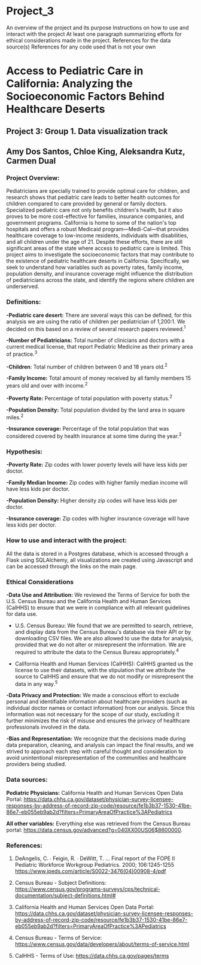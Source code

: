 # Project_3



An overview of the project and its purpose
Instructions on how to use and interact with the project
At least one paragraph summarizing efforts for ethical considerations made in the project.
References for the data source(s)
References for any code used that is not your own

# Access to Pediatric Care in California: Analyzing the Socioeconomic Factors Behind Healthcare Deserts
## Project 3: Group 1. Data visualization track
## Amy Dos Santos, Chloe King, Aleksandra Kutz, Carmen Dual



### **Project Overview:** 
Pediatricians are specially trained to provide optimal care for children, and research shows that pediatric care leads to better health outcomes for children compared to care provided by general or family doctors. Specialized pediatric care not only benefits children's health, but it also proves to be more cost-effective for families, insurance companies, and government programs.
California is home to some of the nation's top hospitals and offers a robust Medicaid program—Medi-Cal—that provides healthcare coverage to low-income residents, individuals with disabilities, and all children under the age of 21. Despite these efforts, there are still significant areas of the state where access to pediatric care is limited.
This project aims to investigate the socioeconomic factors that may contribute to the existence of pediatric healthcare deserts in California. Specifically, we seek to understand how variables such as poverty rates, family income, population density, and insurance coverage might influence the distribution of pediatricians across the state, and identify the regions where children are underserved.


### **Definitions:**
**-Pediatric care desert:** There are several ways this can be defined, for this analysis we are using the ratio of children per pediatrician of 1,200:1. We decided on this based on a review of several research papers reviewed.<sup>1</sup>

**-Number of Pediatricians:** Total number of clinicians and doctors with a current medical license, that report Pediatric Medicine as their primary area of practice.<sup>3</sup>

**-Children**: Total number of children between 0 and 18 years old.<sup>2</sup>

**-Family Income:** Total amount of money received by all family members 15 years old and over with income.<sup>2</sup>

**-Poverty Rate:** Percentage of total population with poverty status.<sup>2</sup>

**-Population Density:** Total population divided by the land area in square miles.<sup>2</sup>

**-Insurance coverage:** Percentage of the total population that was considered covered by health insurance at some time during the year.<sup>2</sup>

### **Hypothesis:**
**-Poverty Rate:** Zip codes with lower poverty levels will have less kids per doctor.

**-Family Median Income:** Zip codes with higher family median income will have less kids per doctor.

**-Population Density:** Higher density zip codes will have less kids per doctor.

**-Insurance coverage:**  Zip codes with higher insurance coverage will have less kids per doctor.

### **How to use and interact with the project:**

All the data is stored in a Postgres database, which is accessed through a Flask using SQLAlchemy, all visualizations are created using Javascript and can be accessed through the links on the main page.


### **Ethical Considerations**

**-Data Use and Attribution:**
We reviewed the Terms of Service for both the U.S. Census Bureau and the California Health and Human Services (CalHHS) to ensure that we were in compliance with all relevant guidelines for data use.

 - U.S. Census Bureau: We found that we are permitted to search, retrieve, and display data from the Census Bureau's database via their API or by downloading CSV files. We are also allowed to use the data for analysis, provided that we do not alter or misrepresent the information. We are required to attribute the data to the Census Bureau appropriately.<sup>4</sup>

 - California Health and Human Services (CalHHS): CalHHS granted us the license to use their datasets, with the stipulation that we attribute the source to CalHHS and ensure that we do not modify or misrepresent the data in any way.<sup>5</sup>

**-Data Privacy and Protection:**
We made a conscious effort to exclude personal and identifiable information about healthcare providers (such as individual doctor names or contact information) from our analysis. Since this information was not necessary for the scope of our study, excluding it further minimizes the risk of misuse and ensures the privacy of healthcare professionals involved in the data.

**-Bias and Representation:**
We recognize that the decisions made during data preparation, cleaning, and analysis can impact the final results, and we strived to approach each step with careful thought and consideration to avoid unintentional misrepresentation of the communities and healthcare providers being studied.

### **Data sources:** 

**Pediatric Physicians:**
California Health and Human Services Open Data Portal: https://data.chhs.ca.gov/dataset/physician-survey-licensee-responses-by-address-of-record-zip-code/resource/fe1b3b37-1530-41be-86e7-eb055eb9ab2d?filters=PrimaryAreaOfPractice%3APediatrics

**All other variables:** Everything else was retrieved from the Census Bureau portal:
https://data.census.gov/advanced?g=040XX00US06$8600000.

### **References:**

1. DeAngelis, C. ∙ Feigin, R. ∙ DeWitt, T. ...
Final report of the FOPE II Pediatric Workforce Workgroup
Pediatrics. 2000; 106:1245-1255
https://www.jpeds.com/article/S0022-3476(04)00908-4/pdf

2. Census Bureau - Subject Definitions: https://www.census.gov/programs-surveys/cps/technical-documentation/subject-definitions.html#

3. California Health and Human Services Open Data Portal: https://data.chhs.ca.gov/dataset/physician-survey-licensee-responses-by-address-of-record-zip-code/resource/fe1b3b37-1530-41be-86e7-eb055eb9ab2d?filters=PrimaryAreaOfPractice%3APediatrics

4. Census Bureau - Terms of Service: https://www.census.gov/data/developers/about/terms-of-service.html

5. CalHHS - Terms of Use: https://data.chhs.ca.gov/pages/terms


